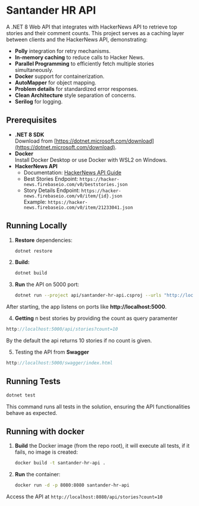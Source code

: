 # Santander HR API

A .NET 8 Web API that integrates with HackerNews API to retrieve top stories and their comment counts. This project serves as a caching layer between clients and the HackerNews API, demonstrating:

- **Polly** integration for retry mechanisms.
- **In-memory caching** to reduce calls to Hacker News.
- **Parallel Programming** to efficiently fetch multiple stories simultaneously.
- **Docker** support for containerization.
- **AutoMapper** for object mapping.
- **Problem details** for standardized error responses.
- **Clean Architecture** style separation of concerns.
- **Serilog** for logging.

## Prerequisites

- **.NET 8 SDK**  
  Download from [https://dotnet.microsoft.com/download](https://dotnet.microsoft.com/download).
- **Docker**  
  Install Docker Desktop or use Docker with WSL2 on Windows.
- **HackerNews API**
  - Documentation: [HackerNews API Guide](https://github.com/HackerNews/API)
  - Best Stories Endpoint: `https://hacker-news.firebaseio.com/v0/beststories.json`
  - Story Details Endpoint: `https://hacker-news.firebaseio.com/v0/item/{id}.json`  
    Example: `https://hacker-news.firebaseio.com/v0/item/21233041.json`

## Running Locally

1. **Restore** dependencies:
   ```bash
   dotnet restore
   ```
2. **Build:**
   ```bash
   dotnet build
   ```
3. **Run** the API on 5000 port:
   ```bash
   dotnet run --project api/santander-hr-api.csproj --urls "http://localhost:5000"
   ```

After starting, the app listens on ports like **http://localhost:5000**.

4. **Getting** n best stories by providing the count as query paramenter

```js
http://localhost:5000/api/stories?count=10
```

By the default the api returns 10 stories if no count is given.

5. Testing the API from **Swagger**

```js
http://localhost:5000/swagger/index.html
```

## Running Tests

```bash
dotnet test
```

This command runs all tests in the solution, ensuring the API functionalities behave as expected.

## Running with docker

1. **Build** the Docker image (from the repo root), it will execute all tests, if it fails, no image is created:

   ```bash
   docker build -t santander-hr-api .
   ```

2. **Run** the container:
   ```bash
   docker run -d -p 8080:8080 santander-hr-api
   ```

Access the API at `http://localhost:8080/api/stories?count=10`
